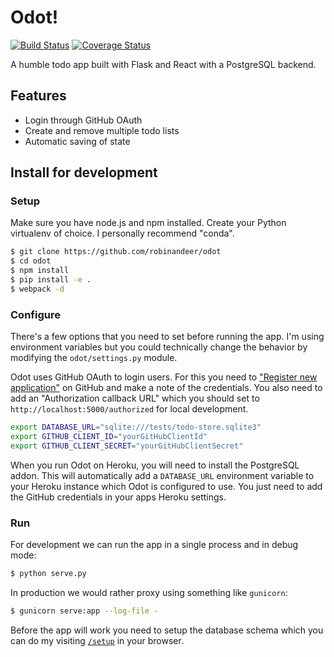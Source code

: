 # Odot!

[![Build Status][travis-image]][travis-url] [![Coverage Status][coveralls-image]][coveralls-url]

A humble todo app built with Flask and React with a PostgreSQL backend.

## Features
- Login through GitHub OAuth
- Create and remove multiple todo lists
- Automatic saving of state

## Install for development

### Setup
Make sure you have node.js and npm installed. Create your Python virtualenv of choice. I personally recommend "conda".

```bash
$ git clone https://github.com/robinandeer/odot
$ cd odot
$ npm install
$ pip install -e .
$ webpack -d
```

### Configure
There's a few options that you need to set before running the app. I'm using environment variables but you could technically change the behavior by modifying the `odot/settings.py` module.

Odot uses GitHub OAuth to login users. For this you need to ["Register new application"](https://github.com/settings/applications/new) on GitHub and make a note of the credentials. You also need to add an "Authorization callback URL" which you should set to `http://localhost:5000/authorized` for local development.

```bash
export DATABASE_URL="sqlite:///tests/todo-store.sqlite3"
export GITHUB_CLIENT_ID="yourGitHubClientId"
export GITHUB_CLIENT_SECRET="yourGitHubClientSecret"
```

When you run Odot on Heroku, you will need to install the PostgreSQL addon. This will automatically add a `DATABASE_URL` environment variable to your Heroku instance which Odot is configured to use. You just need to add the GitHub credentials in your apps Heroku settings.

### Run
For development we can run the app in a single process and in debug mode:

```bash
$ python serve.py
```

In production we would rather proxy using something like `gunicorn`:

```bash
$ gunicorn serve:app --log-file -
```

Before the app will work you need to setup the database schema which you can do my visiting [`/setup`](http://localhost:5000/setup) in your browser.


[travis-url]: https://travis-ci.org/robinandeer/odot
[travis-image]: https://img.shields.io/travis/robinandeer/odot.svg?style=flat-square

[coveralls-url]: https://coveralls.io/r/robinandeer/odot
[coveralls-image]: https://img.shields.io/coveralls/robinandeer/odot.svg?style=flat-square
